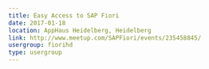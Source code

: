 ```yaml
---
title: Easy Access to SAP Fiori
date: 2017-01-18
location: AppHaus Heidelberg, Heidelberg
link: http://www.meetup.com/SAPFiori/events/235458845/
usergroup: fiorihd
type: usergroup
---
```


